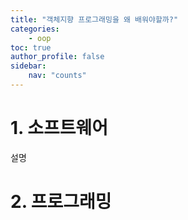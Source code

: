 ```yaml
---
title: "객체지향 프로그래밍을 왜 배워야할까?"
categories: 
    - oop
toc: true
author_profile: false
sidebar:
    nav: "counts"
---
```

# 1. 소프트웨어
설명

# 2. 프로그래밍